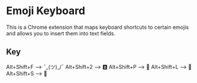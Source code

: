 # Emoji Keyboard
This is a Chrome extension that maps keyboard shortcuts to certain emojis and allows you to insert them into text fields.

## Key
Alt+Shift+F --> ¯\_(ツ)_/¯
Alt+Shift+2 --> 🅱
Alt+Shift+P --> 💩
Alt+Shift+L --> 👀
Alt+Shift+S --> 🤔
